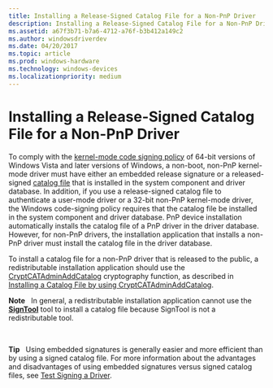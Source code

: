 ```yaml
---
title: Installing a Release-Signed Catalog File for a Non-PnP Driver
description: Installing a Release-Signed Catalog File for a Non-PnP Driver
ms.assetid: a67f3b71-b7a6-4712-a76f-b3b412a149c2
ms.author: windowsdriverdev
ms.date: 04/20/2017
ms.topic: article
ms.prod: windows-hardware
ms.technology: windows-devices
ms.localizationpriority: medium
---
```


# Installing a Release-Signed Catalog File for a Non-PnP Driver


To comply with the [kernel-mode code signing policy](kernel-mode-code-signing-policy--windows-vista-and-later-.md) of 64-bit versions of Windows Vista and later versions of Windows, a non-boot, non-PnP kernel-mode driver must have either an embedded release signature or a released-signed [catalog file](catalog-files.md) that is installed in the system component and driver database. In addition, if you use a release-signed catalog file to authenticate a user-mode driver or a 32-bit non-PnP kernel-mode driver, the Windows code-signing policy requires that the catalog file be installed in the system component and driver database. PnP device installation automatically installs the catalog file of a PnP driver in the driver database. However, for non-PnP drivers, the installation application that installs a non-PnP driver must install the catalog file in the driver database.

To install a catalog file for a non-PnP driver that is released to the public, a redistributable installation application should use the [CryptCATAdminAddCatalog](http://go.microsoft.com/fwlink/p/?linkid=104926) cryptography function, as described in [Installing a Catalog File by using CryptCATAdminAddCatalog](installing-a-catalog-file-by-using-cryptcatadminaddcatalog.md).

**Note**   In general, a redistributable installation application cannot use the [**SignTool**](https://msdn.microsoft.com/library/windows/hardware/ff551778) tool to install a catalog file because SignTool is not a redistributable tool.

 

**Tip**   Using embedded signatures is generally easier and more efficient than by using a signed catalog file. For more information about the advantages and disadvantages of using embedded signatures versus signed catalog files, see [Test Signing a Driver](https://msdn.microsoft.com/windows-drivers/develop/signing_a_driver).

 

 

 





